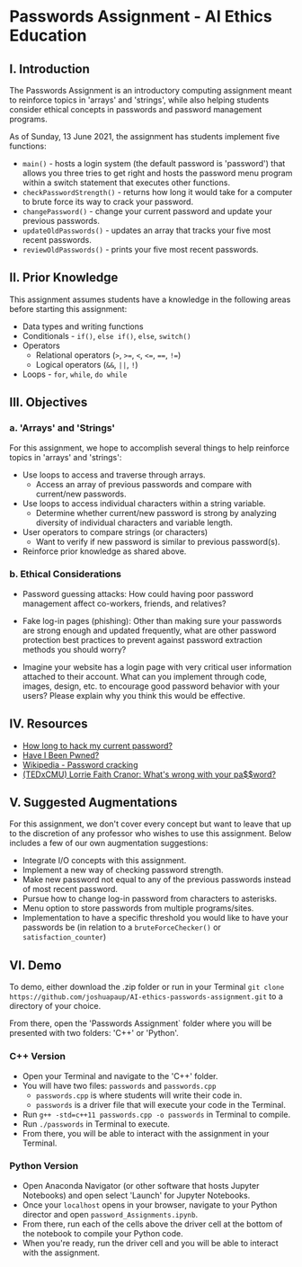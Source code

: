 # Passwords Assignment - AI Ethics Education

## I. Introduction
The Passwords Assignment is an introductory computing assignment meant to reinforce topics in 'arrays' and 'strings', while also helping students consider ethical concepts in passwords and password management programs.

As of Sunday, 13 June 2021, the assignment has students implement five functions:
* `main()` - hosts a login system (the default password is 'password') that allows you three tries to get right and hosts the password menu program within a switch statement that executes other functions. 
* `checkPasswordStrength()` - returns how long it would take for a computer to brute force its way to crack your password. 
* `changePassword()` - change your current password and update your previous passwords.
* `updateOldPasswords()` - updates an array that tracks your five most recent passwords.
* `reviewOldPasswords()` - prints your five most recent passwords.

## II. Prior Knowledge
This assignment assumes students have a knowledge in the following areas before starting this assignment: 

* Data types and writing functions
* Conditionals - `if()`, `else if()`, `else`, `switch()`
* Operators
    * Relational operators (`>`, `>=`, `<`, `<=`, `==`, `!=`)
    * Logical operators (`&&`, `||`, `!`)
* Loops - `for`, `while`, `do while`

## III. Objectives
### a. 'Arrays' and 'Strings'
For this assignment, we hope to accomplish several things to help reinforce topics in 'arrays' and 'strings':
* Use loops to access and traverse through arrays.
    * Access an array of previous passwords and compare with current/new passwords.
* Use loops to access individual characters within a string variable.
    * Determine whether current/new password is strong by analyzing diversity of individual characters and variable length.
* User operators to compare strings (or characters)
    * Want to verify if new password is similar to previous password(s).
* Reinforce prior knowledge as shared above.

### b. Ethical Considerations
* Password guessing attacks: How could having poor password management affect co-workers, friends, and relatives?

* Fake log-in pages (phishing): Other than making sure your passwords are strong enough and updated frequently, what are other password protection best practices to prevent against password extraction methods you should worry?

* Imagine your website has a login page with very critical user information attached to their account. What can you implement through code, images, design, etc. to encourage good password behavior with your users? Please explain why you think this would be effective.

## IV. Resources
* [How long to hack my current password?](https://random-ize.com/how-long-to-hack-pass/?)
* [Have I Been Pwned?](https://haveibeenpwned.com/)
* [Wikipedia - Password cracking](https://en.wikipedia.org/wiki/Password_cracking)
* [(TEDxCMU) Lorrie Faith Cranor: What's wrong with your pa$$word?](https://www.youtube.com/watch?v=0SkdP36wiAU)

## V. Suggested Augmentations
For this assignment, we don't cover every concept but want to leave that up to the discretion of any professor who wishes to use this assignment. Below includes a few of our own augmentation suggestions:
* Integrate I/O concepts with this assignment.
* Implement a new way of checking password strength.
* Make new password not equal to any of the previous passwords instead of most recent password.
* Pursue how to change log-in password from characters to asterisks.
* Menu option to store passwords from multiple programs/sites.
* Implementation to have a specific threshold you would like to have your passwords be (in relation to a `bruteForceChecker()` or `satisfaction_counter`)

## VI. Demo
To demo, either download the .zip folder or run in your Terminal `git clone https://github.com/joshuapaup/AI-ethics-passwords-assignment.git` to a directory of your choice. 

From there, open the 'Passwords Assignment` folder where you will be presented with two folders: 'C++' or 'Python'.

### C++ Version
* Open your Terminal and navigate to the 'C++' folder. 
* You will have two files: `passwords` and `passwords.cpp`
    * `passwords.cpp` is where students will write their code in.
    * `passwords` is a driver file that will execute your code in the Terminal. 
* Run `g++ -std=c++11 passwords.cpp -o passwords` in Terminal to compile.
* Run `./passwords` in Terminal to execute.
* From there, you will be able to interact with the assignment in your Terminal.

### Python Version
* Open Anaconda Navigator (or other software that hosts Jupyter Notebooks) and open select 'Launch' for Jupyter Notebooks.
* Once your `localhost` opens in your browser, navigate to your Python director and open `password_Assignments.ipynb`. 
* From there, run each of the cells above the driver cell at the bottom of the notebook to compile your Python code.
* When you're ready, run the driver cell and you will be able to interact with the assignment.
